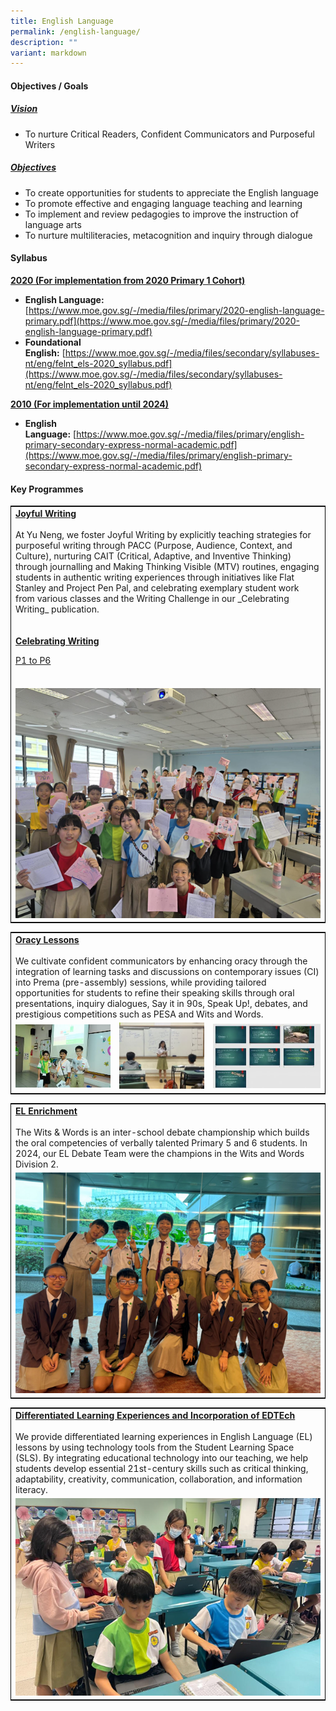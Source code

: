 ```yaml
---
title: English Language
permalink: /english-language/
description: ""
variant: markdown
---
```

#### Objectives / Goals

<h5><u> Vision </u></h5>

*   To nurture Critical Readers, Confident Communicators and Purposeful Writers

<h5><u> Objectives </u></h5>

*   To create opportunities for students to appreciate the English language
*   To promote effective and engaging language teaching and learning
*   To implement and review pedagogies to improve the instruction of language arts
*   To nurture multiliteracies, metacognition and inquiry through dialogue

#### Syllabus

<b><u>2020 (For implementation from 2020 Primary 1 Cohort)</u></b>

* **English Language:** [https://www.moe.gov.sg/-/media/files/primary/2020-english-language-primary.pdf](https://www.moe.gov.sg/-/media/files/primary/2020-english-language-primary.pdf)
*   **Foundational English:**&nbsp;[https://www.moe.gov.sg/-/media/files/secondary/syllabuses-nt/eng/felnt_els-2020_syllabus.pdf](https://www.moe.gov.sg/-/media/files/secondary/syllabuses-nt/eng/felnt_els-2020_syllabus.pdf)

<b><u>2010 (For implementation until 2024)</u></b>

*   **English Language:**&nbsp;[https://www.moe.gov.sg/-/media/files/primary/english-primary-secondary-express-normal-academic.pdf](https://www.moe.gov.sg/-/media/files/primary/english-primary-secondary-express-normal-academic.pdf)


#### Key Programmes


<table style="border:1px solid black">
	<tbody><tr>
		<td colspan="3">
			<b><u>Joyful Writing</u></b><br>
			<br>
At Yu Neng, we foster Joyful Writing by explicitly teaching strategies for purposeful writing through PACC (Purpose, Audience, Context, and Culture), nurturing CAIT (Critical, Adaptive, and Inventive Thinking) through journalling and Making Thinking Visible (MTV) routines, engaging students in authentic writing experiences through initiatives like Flat Stanley and Project Pen Pal, and celebrating exemplary student work from various classes and the Writing Challenge in our _Celebrating Writing_ publication.
			<br><br><br>
			<b><u>Celebrating Writing</u></b><br>
			
<a href="https://drive.google.com/file/d/1YVkWh2t0l3uB7bnlI7Gru2TPj7NuyFWL/view?usp=sharing">P1 to P6</a><br>
						<br>
		</td>
	</tr>
	<tr>
		<td width="22%"><img src="/images/EL1.png"></td>
	</tr>
</tbody></table>

<table style="border:1px solid black">
	<tbody><tr>
		<td colspan="3">
			<b><u>Oracy Lessons </u></b><br>
			<br>
We cultivate confident communicators by enhancing oracy through the integration of learning tasks and discussions on contemporary issues (CI) into Prema (pre-assembly) sessions, while providing tailored opportunities for students to refine their speaking skills through oral presentations, inquiry dialogues, Say it in 90s, Speak Up!, debates, and prestigious competitions such as  PESA and Wits and Words.
		</td>
	</tr>
	<tr>
		<td width="33%"><img src="/images/Pupil-Oracy-Programme-1-300x199.jpg"></td>
		<td width="30%"><img src="/images/Pupil-Oracy-Programme-2-300x233.jpeg"></td>
		<td width="37%"><img src="/images/Pupil-Oracy-Programme-3-300x180.jpg"></td>
	</tr>
</tbody></table>

<table style="border:1px solid black">
	<tbody><tr>
		<td colspan="3">
			<b><u>EL Enrichment </u></b><br>
			<br>
The Wits &amp; Words is an inter-school debate championship which builds the oral competencies of verbally talented Primary 5 and 6 students. In 2024, our EL Debate Team were the champions in the Wits and Words Division 2.
		</td>
	</tr>
	<tr>
		<td width="33%"><img src="/images/EL2.png"></td>
	</tr>
</tbody></table>

<table style="border:1px solid black">
	<tbody><tr>
		<td colspan="3">
			<b><u>Differentiated Learning Experiences and Incorporation of EDTEch </u></b><br>
			<br>
We provide differentiated learning experiences in English Language (EL) lessons by using technology tools from the Student Learning Space (SLS). By integrating educational technology into our teaching, we help students develop essential 21st-century skills such as critical thinking, adaptability, creativity, communication, collaboration, and information literacy.
		</td>
	</tr>
	<tr>
		<td width="33%"><img src="/images/EL3.png"></td>
	</tr>
</tbody></table>
